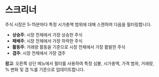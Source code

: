 # **스크리너**

주식 시장은 5-15분마다 특정 시가총액 범위에 대해 스캔하여 다음을 필터링합니다.

- **상승주**: 시장 전체에서 가장 상승한 주식
- **패배주**: 시장 전체에서 가장 하락한 주식
- **활동주**: 거래량 활동을 기준으로 시장 전체에서 가장 활발한 주식
- **갭주**: 시장 전체에서 가장 갭주

**참고**: 오른쪽 상단 메뉴에서 필터를 사용하여 특정 심볼, 시가총액, 가격 범위, 거래량, % 변화 및 갭 %를 기준으로 업데이트합니다.
